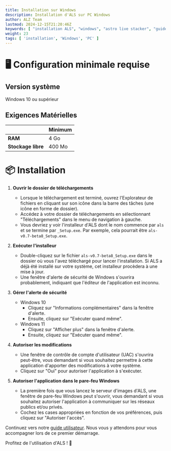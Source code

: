```yaml
---
title: Installation sur Windows
description: Installation d'ALS sur PC Windows
author: ALZ Team
lastmod: 2024-12-15T21:20:46Z
keywords: [ "installation ALS", "windows", "astro live stacker", "guide" ]
weight: 23
tags: [ 'installation', 'Windows', 'PC' ]
---
```


# 🖥️ Configuration minimale requise

## Version système

Windows 10 ou supérieur

## Exigences Matérielles

|                    | Minimum |
|--------------------|---------|
| **RAM**            | 4 Go    |
| **Stockage libre** | 400 Mo  | 

# 📦 Installation

1. **Ouvrir le dossier de téléchargements**
    - Lorsque le téléchargement est terminé, ouvrez l'Explorateur de fichiers en cliquant sur son icône dans la barre
      des
      tâches (une icône en forme de dossier).
    - Accédez à votre dossier de téléchargements en sélectionnant "Téléchargements" dans le menu de navigation à gauche.
    - Vous devriez y voir l'installeur d'ALS dont le nom commence par `als` et se termine par `_Setup.exe`.
      Par exemple, cela pourrait être `als-v0.7-beta8_Setup.exe`.

2. **Exécuter l'installeur**
    - Double-cliquez sur le fichier `als-v0.7-beta8_Setup.exe` dans le dossier où vous l'avez téléchargé pour lancer 
      l'installation. Si ALS a déjà été installé sur votre système, cet installeur procèdera à une mise à jour.
    - Une fenêtre d'alerte de sécurité de Windows s'ouvrira probablement, indiquant que l'éditeur de l'application est
      inconnu.

3. **Gérer l'alerte de sécurité**
    - Windows 10
        - Cliquez sur "Informations complémentaires" dans la fenêtre d'alerte.
        - Ensuite, cliquez sur "Exécuter quand même".
    - Windows 11
        - Cliquez sur "Afficher plus" dans la fenêtre d'alerte.
        - Ensuite, cliquez sur "Exécuter quand même".

4. **Autoriser les modifications**
    - Une fenêtre de contrôle de compte d'utilisateur (UAC) s'ouvrira peut-être, vous demandant si vous souhaitez
      permettre à cette application d'apporter des modifications à votre système.
    - Cliquez sur "Oui" pour autoriser l'application à s'exécuter.

5. **Autoriser l'application dans le pare-feu Windows**
    - La première fois que vous lancez le serveur d'images d'ALS, une fenêtre de pare-feu Windows peut s'ouvrir, 
      vous demandant si vous souhaitez autoriser l'application à communiquer sur les réseaux publics et/ou privés.
    - Cochez les cases appropriées en fonction de vos préférences, puis cliquez sur "Autoriser l'accès".

Continuez vers notre [guide utilisateur](../user-guide/). Nous vous y attendons pour vous accompagner lors de ce premier
démarrage.

Profitez de l'utilisation d'ALS ! 🚀
